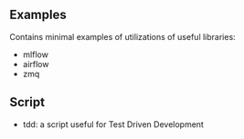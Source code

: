 ## Examples
Contains minimal examples of utilizations of useful libraries:
- mlflow
- airflow
- zmq

## Script
- tdd: a script useful for Test Driven Development